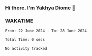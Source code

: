 ### Hi there. I'm Yakhya Diome 👋

### WAKATIME
<!--START_SECTION:waka-->

```txt
From: 22 June 2024 - To: 28 June 2024

Total Time: 0 secs

No activity tracked
```

<!--END_SECTION:waka-->
